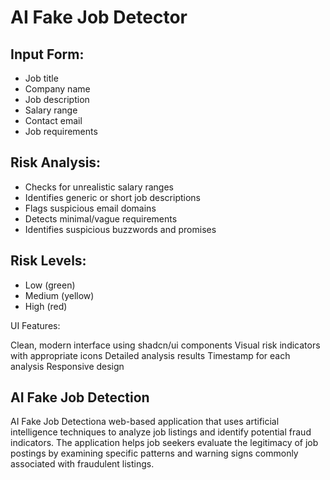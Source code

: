 # AI Fake Job Detector


## Input Form:

- Job title
- Company name
- Job description
- Salary range
- Contact email
- Job requirements


## Risk Analysis:

- Checks for unrealistic salary ranges
- Identifies generic or short job descriptions
- Flags suspicious email domains
- Detects minimal/vague requirements
- Identifies suspicious buzzwords and promises


## Risk Levels:

- Low (green)
- Medium (yellow)
- High (red)


UI Features:

Clean, modern interface using shadcn/ui components
Visual risk indicators with appropriate icons
Detailed analysis results
Timestamp for each analysis
Responsive design


## AI Fake Job Detection 
AI Fake Job Detectiona web-based application that uses artificial intelligence techniques to analyze job listings and identify potential fraud indicators. The application helps job seekers evaluate the legitimacy of job postings by examining specific patterns and warning signs commonly associated with fraudulent listings.

